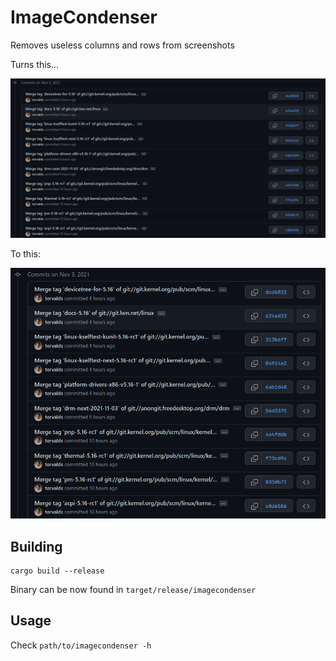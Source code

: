 # ImageCondenser

Removes useless columns and rows from screenshots

Turns this...

![alt text](https://github.com/Turtleb01/imagecondenser/blob/main/example/input.png?raw=true)

To this:

![alt text](https://github.com/Turtleb01/imagecondenser/blob/main/example/output.png?raw=true)

## Building

```
cargo build --release
```

Binary can be now found in `target/release/imagecondenser`

## Usage

Check ```path/to/imagecondenser -h```
